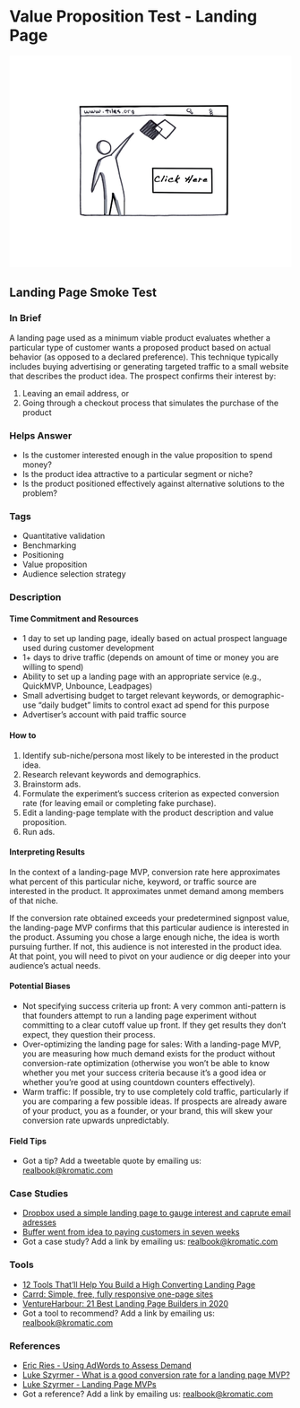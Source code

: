 # Value Proposition Test -  Landing Page

![](<../.gitbook/assets/illustration - landing page smoke test.png>)

## Landing Page Smoke Test

### In Brief

A landing page used as a minimum viable product evaluates whether a particular type of customer wants a proposed product based on actual behavior (as opposed to a declared preference). This technique typically includes buying advertising or generating targeted traffic to a small website that describes the product idea. The prospect confirms their interest by:

1. Leaving an email address, or&#x20;
2. Going through a checkout process that simulates the purchase of the product

### Helps Answer

* Is the customer interested enough in the value proposition to spend money?
* Is the product idea attractive to a particular segment or niche?
* Is the product positioned effectively against alternative solutions to the problem?

### Tags

* Quantitative validation
* Benchmarking
* Positioning
* Value proposition
* Audience selection strategy

### Description

#### Time Commitment and Resources

* 1 day to set up landing page, ideally based on actual prospect language used during customer development
* 1+ days to drive traffic (depends on amount of time or money you are willing to spend)
* Ability to set up a landing page with an appropriate service (e.g., QuickMVP, Unbounce, Leadpages)
* Small advertising budget to target relevant keywords, or demographic-use “daily budget” limits to control exact ad spend for this purpose
* Advertiser’s account with paid traffic source

#### How to

1. Identify sub-niche/persona most likely to be interested in the product idea.
2. Research relevant keywords and demographics.
3. Brainstorm ads.
4. Formulate the experiment’s success criterion as expected conversion rate (for leaving email or completing fake purchase).
5. Edit a landing-page template with the product description and value proposition.
6. Run ads.

#### Interpreting Results

In the context of a landing-page MVP, conversion rate here approximates what percent of this particular niche, keyword, or traffic source are interested in the product. It approximates unmet demand among members of that niche.

If the conversion rate obtained exceeds your predetermined signpost value, the landing-page MVP confirms that this particular audience is interested in the product. Assuming you chose a large enough niche, the idea is worth pursuing further. If not, this audience is not interested in the product idea. At that point, you will need to pivot on your audience or dig deeper into your audience’s actual needs.

#### Potential Biases

* Not specifying success criteria up front: A very common anti-pattern is that founders attempt to run a landing page experiment without committing to a clear cutoff value up front. If they get results they don’t expect, they question their process.&#x20;
* Over-optimizing the landing page for sales: With a landing-page MVP, you are measuring how much demand exists for the product without conversion-rate optimization (otherwise you won’t be able to know whether you met your success criteria because it’s a good idea or whether you’re good at using countdown counters effectively).&#x20;
* Warm traffic: If possible, try to use completely cold traffic, particularly if you are comparing a few possible ideas. If prospects are already aware of your product, you as a founder, or your brand, this will skew your conversion rate upwards unpredictably.

#### Field Tips

* Got a tip? Add a tweetable quote by emailing us: [realbook@kromatic.com](mailto:realbook@kromatic.com)

### Case Studies

* [Dropbox used a simple landing page to gauge interest and caprute email adresses](https://www.slideshare.net/gueste94e4c/dropbox-startup-lessons-learned-3836587)
* [Buffer went from idea to paying customers in seven weeks](https://blog.bufferapp.com/idea-to-paying-customers-in-7-weeks-how-we-did-it)
* Got a case study? Add a link by emailing us: [realbook@kromatic.com](mailto:realbook@kromatic.com)

### Tools

* [12 Tools That’ll Help You Build a High Converting Landing Page](https://neilpatel.com/blog/12-tools-that-can-help-you-build-high-converting-landing-pages/)
* [Carrd: Simple, free, fully responsive one-page sites](https://carrd.co/)
* [VentureHarbour: 21 Best Landing Page Builders in 2020](https://www.ventureharbour.com/best-landing-page-builders/)
* Got a tool to recommend? Add a link by emailing us: [realbook@kromatic.com](mailto:realbook@kromatic.com)

### References

* [Eric Ries - Using AdWords to Assess Demand](http://www.startuplessonslearned.com/2008/11/using-adwords-to-assess-demand-for-your.html)
* [Luke Szyrmer - What is a good conversion rate for a landing page MVP?](http://blog.launchtomorrow.com/2015/01/good-landing-page-experiment-conversion-rate/)
* [Luke Szyrmer - Landing Page MVPs](http://launchtomorrow.com)
* Got a reference? Add a link by emailing us: [realbook@kromatic.com](mailto:realbook@kromatic.com)
